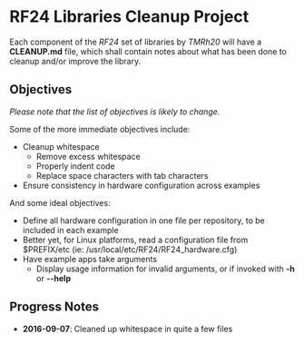 # RF24 Libraries Cleanup Project #
Each component of the _RF24_ set of libraries by _TMRh20_ will have a **CLEANUP.md** file, which shall contain notes
about what has been done to cleanup and/or improve the library.

## Objectives ##
_Please note that the list of objectives is likely to change._

Some of the more immediate objectives include:
- Cleanup whitespace
  - Remove excess whitespace
  - Properly indent code
  - Replace space characters with tab characters
- Ensure consistency in hardware configuration across examples

And some ideal objectives:
- Define all hardware configuration in one file per repository, to be included in each example
- Better yet, for Linux platforms, read a configuration file from $PREFIX/etc (ie: /usr/local/etc/RF24/RF24_hardware.cfg)
- Have example apps take arguments
  - Display usage information for invalid arguments, or if invoked with **-h** or **--help**


## Progress Notes ##
- **2016-09-07**: Cleaned up whitespace in quite a few files